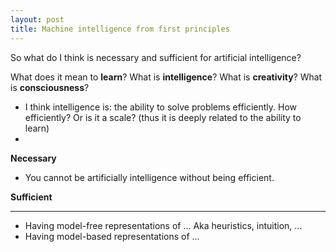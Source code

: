```yaml
---
layout: post
title: Machine intelligence from first principles
---
```


So what do I think is necessary and sufficient for artificial intelligence?

What does it mean to __learn__? What is __intelligence__? What is __creativity__? What is __consciousness__?

* I think intelligence is: the ability to solve problems efficiently. How efficiently? Or is it a scale? (thus it is deeply related to the ability to learn)
* 

**Necessary**

* You cannot be artificially intelligence without being efficient. 



**Sufficient**


*****

* Having model-free representations of ... Aka heuristics, intuition, ... 
* Having model-based representations of ... 
